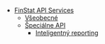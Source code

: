 - [FinStat API Services](/)
    - [Všeobecné](common.md)
    - [Špeciálne API](special.md)
        - [Inteligentný reporting](special/reporting.md)